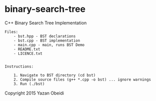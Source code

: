 # binary-search-tree
C++ Binary Search Tree Implementation

	Files:
		- bst.hpp - BST declarations
		- bst.cpp - BST implementation
		- main.cpp - main, runs BST Demo
		- README.txt
		- LICENCE.txt


	Instructions:
		
		1. Navigate to BST directory (cd bst)
		2. Compile source files (g++ *.cpp -o bst) ... ignore warnings
		3. Run (./bst)

Copyright 2015 Yazan Obeidi
